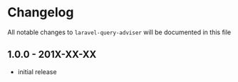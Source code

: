 # Changelog

All notable changes to `laravel-query-adviser` will be documented in this file

## 1.0.0 - 201X-XX-XX

- initial release
